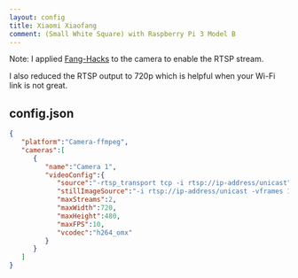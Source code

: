 ```yaml
---
layout: config
title: Xiaomi Xiaofang
comment: (Small White Square) with Raspberry Pi 3 Model B
---
```

Note: I applied [Fang-Hacks](https://github.com/samtap/fang-hacks) to the camera to enable the RTSP stream.

I also reduced the RTSP output to 720p which is helpful when your Wi-Fi link is not great.

## config.json

```json
{
   "platform":"Camera-ffmpeg",
   "cameras":[
      {
         "name":"Camera 1",
         "videoConfig":{
            "source":"-rtsp_transport tcp -i rtsp://ip-address/unicast",
            "stillImageSource":"-i rtsp://ip-address/unicast -vframes 1 -r 1",
            "maxStreams":2,
            "maxWidth":720,
            "maxHeight":480,
            "maxFPS":10,
            "vcodec":"h264_omx"
         }
      }
   ]
}
```
